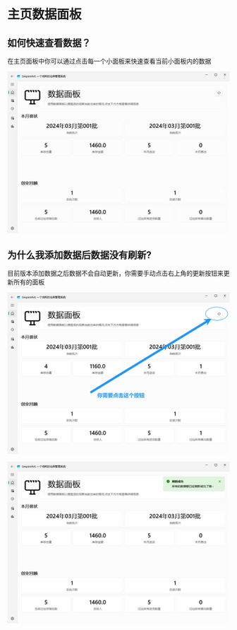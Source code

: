 # 主页数据面板

## 如何快速查看数据？

在主页面板中你可以通过点击每一个小面板来快速查看当前小面板内的数据

![recording](./主页说明.assets/recording.gif)

## 为什么我添加数据后数据没有刷新?

目前版本添加数据之后数据不会自动更新，你需要手动点击右上角的更新按钮来更新所有的面板

![image-20240323220119337](./主页说明.assets/image-20240323220119337.png)

![image-20240323220134920](./主页说明.assets/image-20240323220134920.png)